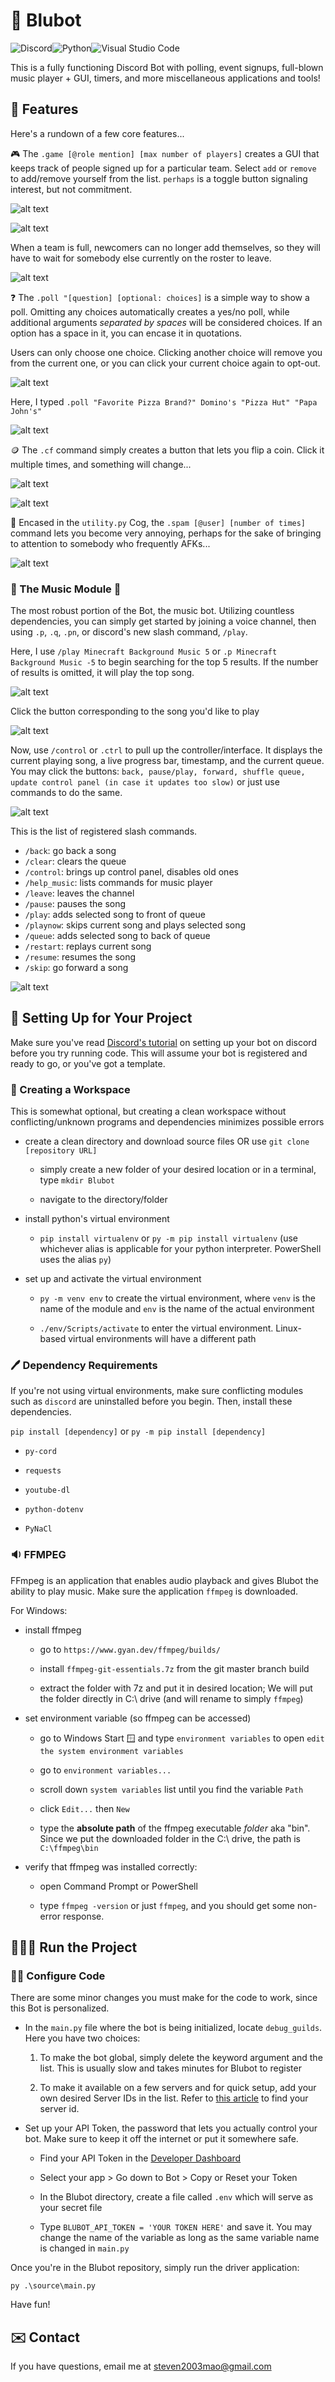 # 🤖 Blubot

![Discord](https://img.shields.io/badge/Discord-%235865F2.svg?style=for-the-badge&logo=discord&logoColor=white)![Python](https://img.shields.io/badge/python-3670A0?style=for-the-badge&logo=python&logoColor=ffdd54)![Visual Studio Code](https://img.shields.io/badge/Visual%20Studio%20Code-0078d7.svg?style=for-the-badge&logo=visual-studio-code&logoColor=white)

This is a fully functioning Discord Bot with polling, event signups, full-blown music player + GUI, timers, and more miscellaneous applications and tools!

## 🧐 Features

Here's a rundown of a few core features...

🎮 The `.game [@role mention] [max number of players]` creates a GUI that keeps track of people signed up for a particular team. Select `add` or `remove` to add/remove yourself from the list. `perhaps` is a toggle button signaling interest, but not commitment.

![alt text](images/game-add.png)

![alt text](images/game-perhaps.png)

When a team is full, newcomers can no longer add themselves, so they will have to wait for somebody else currently on the roster to leave.

![alt text](images/game-full.png)

❓ The `.poll "[question] [optional: choices]` is a simple way to show a poll. Omitting any choices automatically creates a yes/no poll, while additional arguments *separated by spaces* will be considered choices. If an option has a space in it, you can encase it in quotations.

Users can only choose one choice. Clicking another choice will remove you from the current one, or you can click your current choice again to opt-out.

![alt text](images/poll-binary.png)

Here, I typed `.poll "Favorite Pizza Brand?" Domino's "Pizza Hut" "Papa John's"`

![alt text](images/poll-choices.png)

🪙 The `.cf` command simply creates a button that lets you flip a coin. Click it multiple times, and something will change...

![alt text](images/coinflip-1.png)

![alt text](images/coinflip-2.png)

📢 Encased in the `utility.py` Cog, the `.spam [@user] [number of times]` command lets you become very annoying, perhaps for the sake of bringing to attention to somebody who frequently AFKs...

![alt text](images/spam.png)

### 🎵 The Music Module 🎷

The most robust portion of the Bot, the music bot. Utilizing countless dependencies, you can simply get started by joining a voice channel, then using `.p`, `.q`, `.pn`, or discord's new slash command, `/play`.

Here, I use `/play Minecraft Background Music 5` or `.p Minecraft Background Music -5` to begin searching for the top 5 results. If the number of results is omitted, it will play the top song.

![alt text](images/music-query.png)

Click the button corresponding to the song you'd like to play

![alt text](images/music-search-results.png)

Now, use `/control` or `.ctrl` to pull up the controller/interface. It displays the current playing song, a live progress bar, timestamp, and the current queue. You may click the buttons: `back, pause/play, forward, shuffle queue, update control panel (in case it updates too slow)` or just use commands to do the same. 

![alt text](images/music-control.png)

This is the list of registered slash commands.

- `/back`: go back a song
- `/clear`: clears the queue
- `/control`: brings up control panel, disables old ones
- `/help_music`: lists commands for music player
- `/leave`: leaves the channel
- `/pause`: pauses the song
- `/play`: adds selected song to front of queue
- `/playnow`: skips current song and plays selected song
- `/queue`: adds selected song to back of queue
- `/restart`: replays current song
- `/resume`: resumes the song
- `/skip`: go forward a song

![alt text](images/command-list.png)

## 💪 Setting Up for Your Project

Make sure you've read [Discord's tutorial](https://discord.com/developers/docs/getting-started) on setting up your bot on discord before you try running code. This will assume your bot is registered and ready to go, or you've got a template.

### 📂 Creating a Workspace

This is somewhat optional, but creating a clean workspace without conflicting/unknown programs and dependencies minimizes possible errors

- create a clean directory and download source files OR use `git clone [repository URL]`

	- simply create a new folder of your desired location or in a terminal, type `mkdir Blubot`

	- navigate to the directory/folder

- install python's virtual environment

	- `pip install virtualenv` or `py -m pip install virtualenv` (use whichever alias is applicable for your python interpreter. PowerShell uses the alias `py`)

- set up and activate the virtual environment

	- `py -m venv env` to create the virtual environment, where `venv` is the name of the module and `env` is the name of the actual environment

	- `./env/Scripts/activate` to enter the virtual environment. Linux-based virtual environments will have a different path

### 🖊️ Dependency Requirements

If you're not using virtual environments, make sure conflicting modules such as `discord` are uninstalled before you begin. Then, install these dependencies.

`pip install [dependency]` or `py -m pip install [dependency]`

-  `py-cord`

-  `requests`

-  `youtube-dl`

-  `python-dotenv`

-  `PyNaCl`

### 🔉 FFMPEG

FFmpeg is an application that enables audio playback and gives Blubot the ability to play music. Make sure the application `ffmpeg` is downloaded.

For Windows:

- install ffmpeg

  - go to `https://www.gyan.dev/ffmpeg/builds/`

  - install `ffmpeg-git-essentials.7z` from the git master branch build

  - extract the folder with 7z and put it in desired location; We will put the folder directly in C:\ drive (and will rename to simply `ffmpeg`)

- set environment variable (so ffmpeg can be accessed)

  - go to Windows Start 🪟 and type `environment variables` to open `edit the system environment variables`

  - go to `environment variables...`

  - scroll down `system variables` list until you find the variable `Path`

  - click `Edit...` then `New`

  - type the **absolute path** of the ffmpeg executable *folder* aka "bin". Since we put the downloaded folder in the C:\ drive, the path is `C:\ffmpeg\bin`

- verify that ffmpeg was installed correctly:

  - open Command Prompt or PowerShell

  - type `ffmpeg -version` or just `ffmpeg`, and you should get some non-error response.

## 🏃‍♂️💨 Run the Project

### 👨‍💻 Configure Code

There are some minor changes you must make for the code to work, since this Bot is personalized.

- In the `main.py` file where the bot is being initialized, locate `debug_guilds`. Here you have two choices:

  1. To make the bot global, simply delete the keyword argument and the list. This is usually slow and takes minutes for Blubot to register

  2. To make it available on a few servers and for quick setup, add your own desired Server IDs in the list. Refer to [this article](https://www.alphr.com/discord-find-server-id/) to find your server id.

- Set up your API Token, the password that lets you actually control your bot. Make sure to keep it off the internet or put it somewhere safe.

  - Find your API Token in the [Developer Dashboard](https://discord.com/developers/applications)

  - Select your app > Go down to Bot > Copy or Reset your Token

  - In the Blubot directory, create a file called `.env` which will serve as your secret file

  - Type `BLUBOT_API_TOKEN = 'YOUR TOKEN HERE'` and save it. You may change the name of the variable as long as the same variable name is changed in `main.py`

Once you're in the Blubot repository, simply run the driver application:

`py .\source\main.py`

Have fun!

## ✉️ Contact

If you have questions, email me at [steven2003mao@gmail.com](mailto:steven2003mao@gmail.com)